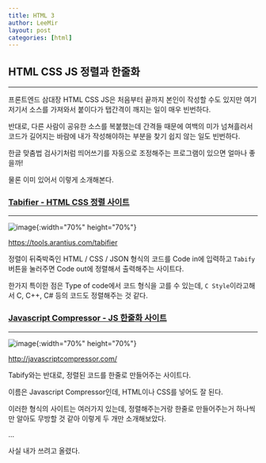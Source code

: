 ```yaml
---
title: HTML 3
author: LeeMir
layout: post
categories: [html]
---
```

## HTML CSS JS 정렬과 한줄화 
- - -

프론트엔드 삼대장 HTML CSS JS은 처음부터 끝까지 본인이 작성할 수도 있지만 여기저기서 소스를 가져와서 붙이다가 탭간격이 깨지는 일이 매우 빈번하다.



반대로, 다른 사람이 공유한 소스를 복붙했는데 간격들 때문에 여백의 미가 넘쳐흘러서 코드가 길어지는 바람에 내가 작성해야하는 부분을 찾기 쉽지 않는 일도 빈번하다.



한글 맞춤법 검사기처럼 띄어쓰기를 자동으로 조정해주는 프로그램이 있으면 얼마나 좋을까!



물론 이미 있어서 이렇게 소개해본다.



### [Tabifier - HTML CSS 정렬 사이트](https://tools.arantius.com/tabifier)
- - -

![image](https://user-images.githubusercontent.com/42960217/102196831-c2c3dd80-3f03-11eb-99bc-96510aa1af33.png){:width="70%" height="70%"}

https://tools.arantius.com/tabifier

정렬이 뒤죽박죽인 HTML / CSS / JSON 형식의 코드를 Code in에 입력하고 ```Tabify``` 버튼을 눌러주면 Code out에 정렬해서 출력해주는 사이트다.

한가지 특이한 점은 Type of code에서 코드 형식을 고를 수 있는데, ```C Style```이라고해서 C, C++, C# 등의 코드도 정렬해주는 것 같다.



### [Javascript Compressor - JS 한줄화 사이트](http://javascriptcompressor.com/)
- - -

![image](https://user-images.githubusercontent.com/42960217/102197537-a70d0700-3f04-11eb-9adc-9e450d8c8d29.png){:width="70%" height="70%"}

http://javascriptcompressor.com/

Tabify와는 반대로, 정렬된 코드를 한줄로 만들어주는 사이트다.

이름은 Javascript Compressor인데, HTML이나 CSS를 넣어도 잘 된다.







이러한 형식의 사이트는 여러가지 있는데, 정렬해주는거랑 한줄로 만들어주는거 하나씩만 알아도 무방할 것 같아 이렇게 두 개만 소개해보았다.

...

사실 내가 쓰려고 올렸다.